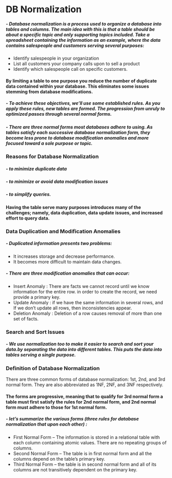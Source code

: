 # DB Normalization

##### - Database normalization is a process used to organize a database into tables and columns. The main idea with this is that a table should be about a specific topic and only supporting topics included. Take a spreadsheet containing the information as an example, where the data contains salespeople and customers serving several purposes:
- Identify salespeople in your organization
- List all customers your company calls upon to sell a product
- Identify which salespeople call on specific customers.

#### By limiting a table to one purpose you reduce the number of duplicate data contained within your database. This eliminates some issues stemming from database modifications.

##### - To achieve these objectives, we’ll use some established rules. As you apply these rules, new tables are formed. The progression from unruly to optimized passes through several normal forms.
##### - There are three normal forms most databases adhere to using. As tables satisfy each successive database normalization form, they become less prone to database modification anomalies and more focused toward a sole purpose or topic.


### Reasons for Database Normalization
##### - to minimize duplicate data
##### - to minimize or avoid data modification issues
##### - to simplify queries.
#### Having the table serve many purposes introduces many of the challenges; namely, data duplication, data update issues, and increased effort to query data.

### Data Duplication and Modification Anomalies

##### - Duplicated information presents two problems:
- It increases storage and decrease performance.
- It becomes more difficult to maintain data changes.

##### - There are three modification anomalies that can occur:
- Insert Anomaly : There are facts we cannot record until we know information for the entire row. in order to create the record, we need provide a primary key.
- Update Anomaly : if we have the same information in several rows, and If we don’t update all rows, then inconsistencies appear.
- Deletion Anomaly : Deletion of a row causes removal of more than one set of facts.

### Search and Sort Issues
##### - We use normalization too to make it easier to search and sort your data.by separating the data into different tables. This puts the data into tables serving a single purpose.

### Definition of Database Normalization
There are three common forms of database normalization: 1st, 2nd, and 3rd normal form. They are also abbreviated as 1NF, 2NF, and 3NF respectively.

#### The forms are progressive, meaning that to qualify for 3rd normal form a table must first satisfy the rules for 2nd normal form, and 2nd normal form must adhere to those for 1st normal form.

##### - let’s summarize the various forms (three rules for database normalization that upon each other) :
- First Normal Form – The information is stored in a relational table with each column containing atomic values. There are no repeating groups of columns.
- Second Normal Form – The table is in first normal form and all the columns depend on the table’s primary key.
- Third Normal Form – the table is in second normal form and all of its columns are not transitively dependent on the primary key.

